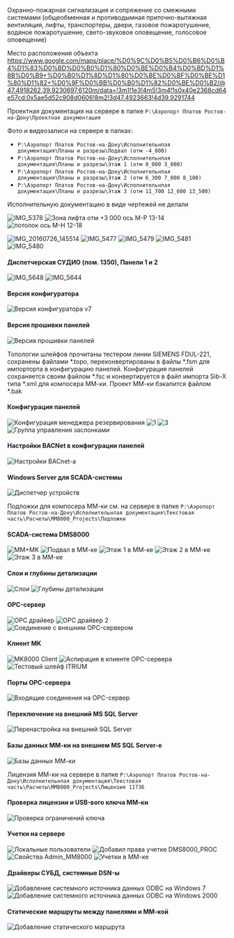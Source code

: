 Охранно-пожарная сигнализация и сопряжение со смежными системами (общеобменная и противодымная приточно-вытяжная вентиляция, лифты, транспортеры, двери, газовое пожаротушение, водяное пожаротушение, свето-звуковое оповещение, голосовое оповещение)

Место расположения объекта
https://www.google.com/maps/place/%D0%9C%D0%B5%D0%B6%D0%B4%D1%83%D0%BD%D0%B0%D1%80%D0%BE%D0%B4%D0%BD%D1%8B%D0%B9+%D0%B0%D1%8D%D1%80%D0%BE%D0%BF%D0%BE%D1%80%D1%82+%D0%9F%D0%BB%D0%B0%D1%82%D0%BE%D0%B2/@47.4918262,39.9230697,6120m/data=!3m1!1e3!4m5!3m4!1s0x40e2368cd64e57cd:0x5ae5d52c908d0606!8m2!3d47.4923663!4d39.9291744

Проектная документация на сервере в папке `P:\Аэропорт Платов Ростов-на-Дону\Проектная документация`

Фото и видеозаписи на сервере в папках:
 - `P:\Аэропорт Платов Ростов-на-Дону\Исполнительнпая документация\Планы и разрезы\Подвал (отм -4_800)`
 - `P:\Аэропорт Платов Ростов-на-Дону\Исполнительнпая документация\Планы и разрезы\Этаж 1 (отм 0_000 3_000)`
 - `P:\Аэропорт Платов Ростов-на-Дону\Исполнительнпая документация\Планы и разрезы\Этаж 2 (отм 6_300 7_800 8_100)`
 - `P:\Аэропорт Платов Ростов-на-Дону\Исполнительнпая документация\Планы и разрезы\Этаж 3 (отм 11_700 12_600 13_500)`

Исполнительную документацию в виде чертежей не делали

![IMG_5378](https://user-images.githubusercontent.com/37275122/171684606-d719d72f-af2e-42e9-a648-1123409628af.JPG)
![Зона лифта отм  +3 000 ось М-Р 13-14](https://user-images.githubusercontent.com/37275122/171684893-6c979710-b52a-4d89-8e72-d322339573dd.jpg)
![потолок ось М-Н 12-18](https://user-images.githubusercontent.com/37275122/171684981-7caf2ba2-ede7-468f-8555-e37d6e67aadf.jpg)

![IMG_20160726_145514](https://user-images.githubusercontent.com/37275122/171685155-7cc839d7-5f80-418b-b7b8-f5b666c2b9dc.jpg)
![IMG_5477](https://user-images.githubusercontent.com/37275122/171685308-f1294af0-31e6-482d-9e02-3c1e42bf1124.JPG)
![IMG_5479](https://user-images.githubusercontent.com/37275122/171685465-e113c5a5-8377-4fc9-bde5-6f2b1fe27e8b.JPG)
![IMG_5481](https://user-images.githubusercontent.com/37275122/171685582-8727f3db-1023-400e-81b9-2c6a2816b434.JPG)
![IMG_5480](https://user-images.githubusercontent.com/37275122/171685649-5377a9d4-dae3-47f8-9757-c4280d83f5f6.JPG)

#### Диспетчерская СУДИО (пом. 1350), Панели 1 и 2
![IMG_5648](https://user-images.githubusercontent.com/37275122/171684411-b903f7c1-137b-47aa-a960-9a7c324df852.JPG)
![IMG_5644](https://user-images.githubusercontent.com/37275122/171687259-aa8a8654-836b-4ed9-851a-d381a14138e5.JPG)


#### Версия конфигуратора
![Версия конфигуратора v7](https://user-images.githubusercontent.com/104857185/171525162-72eb48be-15e4-4c6d-ac9c-ce2f8240eb65.png)

#### Версия прошивки панелей
![Версия прошивки панелей](https://user-images.githubusercontent.com/104857185/171530138-8e5d42ad-e5fe-48f7-8638-87082a5d7565.png)

Топологии шлейфов прочитаны тестером линии SIEMENS FDUL-221, сохранены файлами *.topo, переконвертированы в файлы *.fsm для импорторта в конфигурацию панелей. Конфигурация панелей сохраняется своим файлом *.fsc и конвертируется в файл импорта Sib-X типа *.xml для компосера ММ-ки. Проект ММ-ки бэкапится файлом *.bak

#### Конфигурация панелей
![Конфигурация менеджера резервирования](https://user-images.githubusercontent.com/104857185/171525249-2db858d7-f589-4326-ac07-526b7c310047.png)
![1](https://user-images.githubusercontent.com/104857185/171525293-ff6c1944-f453-46c9-8135-0f50cebe9ab8.png)
![3](https://user-images.githubusercontent.com/104857185/171525310-5f4ef3a8-eb84-4ca2-a42b-d7ca6e76a9bf.png)
![Группа управления заслонками](https://user-images.githubusercontent.com/104857185/171526247-ae2a4aa9-9189-4a3d-ba56-85affad445b2.png)

#### Настройки BACNet в конфигурации панелей
![Настройки BACnet-а](https://user-images.githubusercontent.com/104857185/171527158-d695c786-c6e3-4a49-b350-0ff6da8ba989.png)

#### Windows Server для SCADA-системы
![Диспетчер устройств](https://user-images.githubusercontent.com/104857185/171526373-eed9d334-f64c-4b5f-ab3b-f1feb8cd6412.png)

Подложки для компосера ММ-ки см. на сервере в папке `P:\Аэропорт Платов Ростов-на-Дону\Исполнительнпая документация\Текстовая часть\Расчеты\MM8000_Projects\Подложки`

#### SCADA-система DMS8000
![MM+MK](https://user-images.githubusercontent.com/104857185/171525499-a3278fcf-fb39-4e1b-a6b8-f7b289a14b10.png)
![Подвал в ММ-ке](https://user-images.githubusercontent.com/104857185/171527323-d6fdb3ca-ccec-46cb-a146-a64696c014eb.png)
![Этаж 1 в ММ-ке](https://user-images.githubusercontent.com/104857185/171527894-937f4d0d-e36a-41fb-b457-ce2efbee9d56.png)
![Этаж 2 в ММ-ке](https://user-images.githubusercontent.com/104857185/171527961-769292a5-4804-42f7-9c72-1b333ba7edcd.png)
![Этаж 3 в ММ-ке](https://user-images.githubusercontent.com/104857185/171527991-0c364215-1969-4333-9085-787807a2cfe8.png)

#### Слои и глубины детализации
![Слои](https://user-images.githubusercontent.com/104857185/171527544-2f4c6495-7bc8-4f17-9162-2cc2723395e5.png)
![Глубины детализации](https://user-images.githubusercontent.com/104857185/171526209-145333c4-177f-4cce-97b2-4e32c4d62958.png)

#### OPC-сервер
![OPC драйвер](https://user-images.githubusercontent.com/104857185/171525614-aae18637-d6c3-4b14-a0b5-547428b24893.png)
![OPC драйвер 2](https://user-images.githubusercontent.com/104857185/171525633-8deb3b02-fbab-4eeb-a28d-2b16d6a92496.png)
![Соединение с внешним OPC-сервером](https://user-images.githubusercontent.com/104857185/171527615-e4566a08-312d-4e56-807f-54f19dcc5697.png)

#### Клиент MK
![MK8000 Client](https://user-images.githubusercontent.com/104857185/171525699-70dd4093-ad7b-4778-a54d-3fe7fe815f48.png)
![Аспирация в клиенте OPC-сервера](https://user-images.githubusercontent.com/104857185/171525881-a5a5b59e-f393-4164-ba95-6b0070910e5f.png)
![Тестовый шлейф ITRIUM](https://user-images.githubusercontent.com/104857185/171527661-50b35c61-f339-4ac5-afd2-d3ba75a9daa0.png)

#### Порты OPC-сервера
![Входящие соединения на OPC-сервер](https://user-images.githubusercontent.com/104857185/171526115-e3d40d05-596e-418c-b919-25150b979fcf.png)

#### Переключение на внешний MS SQL Server
![Перенастройка на внешний SQL Server](https://user-images.githubusercontent.com/104857185/171527277-9038178c-d2d0-465c-a315-c314b747b55d.png)

#### Базы данных ММ-ки на внешнем MS SQL Server-е
![Базы данных ММ-ки](https://user-images.githubusercontent.com/104857185/171526034-bb69d479-af0b-4dd4-a317-e9b0cec51f64.png)

Лицензия ММ-ки на сервере в папке `P:\Аэропорт Платов Ростов-на-Дону\Исполнительнпая документация\Текстовая часть\Расчеты\MM8000_Projects\Лицензия 11736`

#### Проверка лицензии и USB-вого ключа ММ-ки
![Проверка ограничений ключа](https://user-images.githubusercontent.com/104857185/171527458-faa0e3e0-9575-4e05-9c72-a36ed3267bd7.png)

#### Учетки на сервере
![Локальные пользователи](https://user-images.githubusercontent.com/104857185/171527013-4f32d017-edd6-4975-b01b-e665e1dd5c26.png)
![Добавил права учетке DMS8000_PROC](https://user-images.githubusercontent.com/104857185/171526553-d64ef7a8-145e-4c1f-9466-e33b3a13e239.png)
![Свойства Admin_MM8000](https://user-images.githubusercontent.com/104857185/171527510-11d34f29-ffd1-46b1-baf6-3c8cc43c644d.png)
![Учетки в ММ-ке](https://user-images.githubusercontent.com/104857185/171527792-57009abf-45a4-4eb1-a1c4-ed5c4171ac4f.png)

#### Драйверы СУБД, системные DSN-ы
![Добавление системного источника данных ODBC на Windows 7](https://user-images.githubusercontent.com/104857185/171526766-8f545e4b-c0c1-4e04-873a-2746b150339d.png)
![Добавление системного источника данных ODBC на Windows 2000](https://user-images.githubusercontent.com/104857185/171526805-16ff162e-f644-40cb-b22e-e49e74b0371e.png)

#### Статические маршруты между панелями и ММ-кой
![Добавление статического маршрута](https://user-images.githubusercontent.com/104857185/171526915-90cd45ed-5eba-44d7-8776-f6f80ea67c9d.png)
